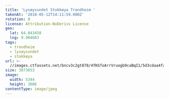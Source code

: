 ```yaml
---
title: 'Lysøysundet Stokkøya Trondheim '
takenAt: '2018-05-12T14:11:59.000Z'
rotation: 0
license: Attribution-NoDerivs License
geo:
  lat: 64.043458
  lng: 9.904683
tags:
  - trondheim
  - lysøysundet
  - stokkøya
url: >-
  //images.ctfassets.net/bncv3c2gt878/4fKGfoArrVruogb9caBqI1/5d3cdaa4fa309071b6f3c2e65aebeb93/lysysundet-stokkya-trondheim_41362729834_o
size: 3873653
image:
  width: 5344
  height: 3006
contentType: image/jpeg
---
```


